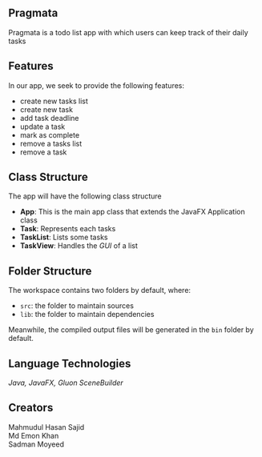 ## Pragmata

Pragmata is a todo list app with which users can keep track of their daily tasks

## Features

In our app, we seek to provide the following features:
- create new tasks list
- create new task
- add task deadline
- update a task
- mark as complete
- remove a tasks list
- remove a task

## Class Structure

The app will have the following class structure
- **App**: This is the main app class that extends the JavaFX Application class
- **Task**: Represents each tasks
- **TaskList**: Lists some tasks
- **TaskView**: Handles the _GUI_ of a list

## Folder Structure

The workspace contains two folders by default, where:

- `src`: the folder to maintain sources
- `lib`: the folder to maintain dependencies

Meanwhile, the compiled output files will be generated in the `bin` folder by default.

## Language Technologies

_Java, JavaFX, Gluon SceneBuilder_

## Creators

Mahmudul Hasan Sajid <br/>
Md Emon Khan <br/>
Sadman Moyeed
